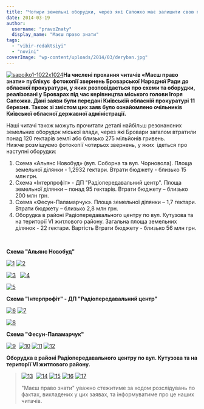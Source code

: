 ```yaml
---
title: "Чотири земельні оборудки, через які Сапожко має залишити свою посаду - ФОТОКОПІЇ"
date: 2014-03-19
author: 
  username: "pravoZnaty"
  display_name: "Маєш право знати"
tags: 
  - "vibir-redaktsiyi"
  - "novini"
coverImage: "wp-content/uploads/2014/03/deryban.jpg"
---
```


[![sapojko1-1022x1024](https://mpz.brovary.org/wp-content/uploads/2014/03/sapojko1-1022x1024.jpg)](https://mpz.brovary.org/wp-content/uploads/2014/03/sapojko1-1022x1024.jpg)**На числені прохання читачів «Маєш право знати» публікує  фотокопії звернень Броварської Народної Ради до обласної прокуратури, у яких розповідається про схеми та оборудки, реалізовані у Броварах під час керівництва міського голови Ігоря Сапожка. Дані заяви були передані Київській обласній прокуратурі 11 березня. Також зі змістом цих заяв було ознайомлено очільників Київської обласної державної адміністрації.**

Наші читачі також можуть прочитати деталі найбільш резонансних земельних оборудок міської влади, через які Бровари загалом втратили понад 120 гектарів землі або близько 275 мільйонів гривень. Нижче розміщуємо фотокопії чотирьох звернень, у яких  ідеться про наступні оборудки:

1. Схема «Альянс Новобуд» (вул. Соборна та вул. Чорновола). Площа земельної ділянки - 1,2932 гектари. Втрати бюджету - близько 15 млн грн.
2. Схема «Інтерпрофіт» - ДП "Радіопередавальний центр". Площа земельної ділянки – понад 95 гектарів. Втрати бюджету – близько 200 млн грн.
3. Схема «Фесун-Паламарчук». Площа земельної ділянки – 1,7 гектари. Втрати бюджету – близько 2,8 млн грн.
4. Оборудка в районі Радіопередавального центру по вул. Кутузова та на території VI житлового району. Загальна площа земельних ділянок - 22 гектари. Вартість Втрати бюджету - близько 56 млн грн.

 

**Схема "Альянс Новобуд"**

[![1](https://mpz.brovary.org/wp-content/uploads/2014/03/1.jpg)](https://mpz.brovary.org/wp-content/uploads/2014/03/1.jpg) [![2](https://mpz.brovary.org/wp-content/uploads/2014/03/2.jpg)](https://mpz.brovary.org/wp-content/uploads/2014/03/2.jpg)

[![3](https://mpz.brovary.org/wp-content/uploads/2014/03/3.jpg)](https://mpz.brovary.org/wp-content/uploads/2014/03/3.jpg)   [![4](https://mpz.brovary.org/wp-content/uploads/2014/03/4.jpg)](https://mpz.brovary.org/wp-content/uploads/2014/03/4.jpg)

[![5](https://mpz.brovary.org/wp-content/uploads/2014/03/5.jpg)](https://mpz.brovary.org/wp-content/uploads/2014/03/5.jpg)

**Схема "Інтерпрофіт" - ДП "Радіопередавальний центр"**

[![6](https://mpz.brovary.org/wp-content/uploads/2014/03/6.jpg)](https://mpz.brovary.org/wp-content/uploads/2014/03/6.jpg) [![7](https://mpz.brovary.org/wp-content/uploads/2014/03/7.jpg)](https://mpz.brovary.org/wp-content/uploads/2014/03/7.jpg)

[![8](https://mpz.brovary.org/wp-content/uploads/2014/03/8.jpg)](https://mpz.brovary.org/wp-content/uploads/2014/03/8.jpg)

**Схема "Фесун-Паламарчук"**

[![9](https://mpz.brovary.org/wp-content/uploads/2014/03/9.jpg)](https://mpz.brovary.org/wp-content/uploads/2014/03/9.jpg)  [![10](https://mpz.brovary.org/wp-content/uploads/2014/03/10.jpg)](https://mpz.brovary.org/wp-content/uploads/2014/03/10.jpg) [![11](https://mpz.brovary.org/wp-content/uploads/2014/03/11.jpg)](https://mpz.brovary.org/wp-content/uploads/2014/03/11.jpg) [![12](https://mpz.brovary.org/wp-content/uploads/2014/03/12.jpg)](https://mpz.brovary.org/wp-content/uploads/2014/03/12.jpg)

**Оборудка в районі Радіопередавального центру по вул. Кутузова та на території VI житлового району.**

> [![13](https://mpz.brovary.org/wp-content/uploads/2014/03/13.jpg)](https://mpz.brovary.org/wp-content/uploads/2014/03/13.jpg)  [![14](https://mpz.brovary.org/wp-content/uploads/2014/03/14.jpg)](https://mpz.brovary.org/wp-content/uploads/2014/03/14.jpg) [![15](https://mpz.brovary.org/wp-content/uploads/2014/03/15.jpg)](https://mpz.brovary.org/wp-content/uploads/2014/03/15.jpg) [![16](https://mpz.brovary.org/wp-content/uploads/2014/03/16.jpg)](https://mpz.brovary.org/wp-content/uploads/2014/03/16.jpg) [![17](https://mpz.brovary.org/wp-content/uploads/2014/03/17.jpg)](https://mpz.brovary.org/wp-content/uploads/2014/03/17.jpg)
> 
> "Маєш право знати" уважно стежитиме за ходом розслідувань по фактах, викладених у цих заявах, та інформуватиме про це наших читачів.
